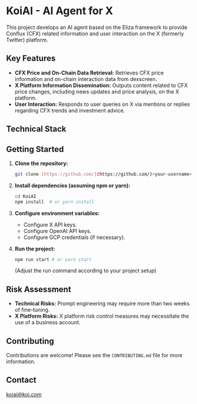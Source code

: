 # KoiAI - AI Agent for X

This project develops an AI agent based on the Eliza framework to provide Conflux (CFX) related information and user interaction on the X (formerly Twitter) platform.

## Key Features

- **CFX Price and On-Chain Data Retrieval:** Retrieves CFX price information and on-chain interaction data from dexscreen.
- **X Platform Information Dissemination:** Outputs content related to CFX price changes, including news updates and price analysis, on the X platform.
- **User Interaction:** Responds to user queries on X via mentions or replies regarding CFX trends and investment advice.

## Technical Stack

## Getting Started

1.  **Clone the repository:**

    ```bash
    git clone [https://github.com/](https://github.com/)<your-username>/KoiAI.git
    ```

2.  **Install dependencies (assuming npm or yarn):**

    ```bash
    cd KoiAI
    npm install  # or yarn install
    ```

3.  **Configure environment variables:**

    - Configure X API keys.
    - Configure OpenAI API keys.
    - Configure GCP credentials (if necessary).

4.  **Run the project:**

    ```bash
    npm run start # or yarn start
    ```

    (Adjust the run command according to your project setup)

## Risk Assessment

- **Technical Risks:** Prompt engineering may require more than two weeks of fine-tuning.
- **X Platform Risks:** X platform risk control measures may necessitate the use of a business account.

## Contributing

Contributions are welcome! Please see the `CONTRIBUTING.md` file for more information.

## Contact

koiai@koi.com
